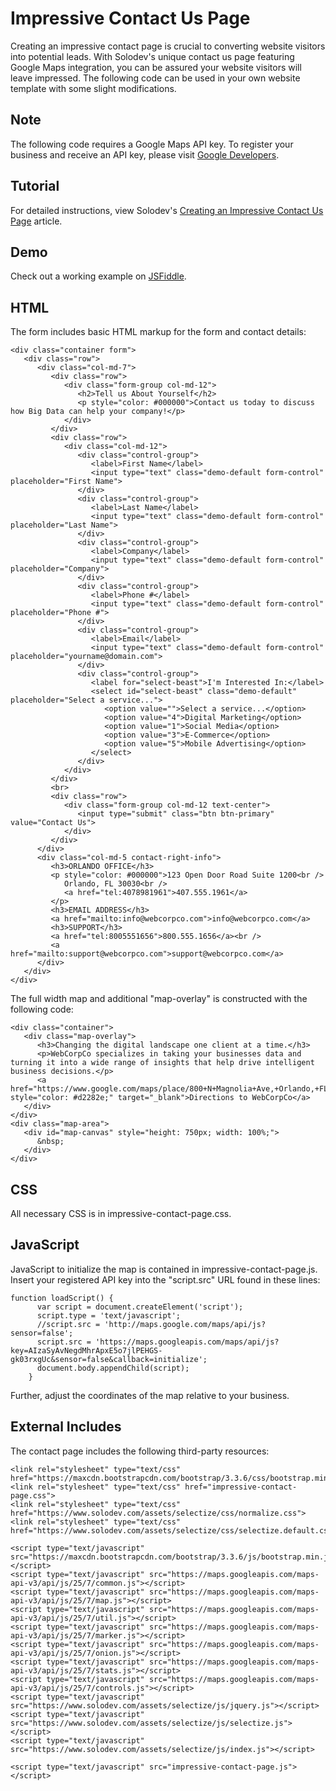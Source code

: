 # Impressive Contact Us Page
Creating an impressive contact page is crucial to converting website visitors into potential leads. With Solodev's unique contact us page featuring Google Maps integration, you can be assured your website visitors will leave impressed. The following code can be used in your own website template with some slight modifications.

## Note
The following code requires a Google Maps API key. To register your business and receive an API key, please visit [Google Developers](https://developers.google.com/maps/documentation/embed/guide#api_key).

## Tutorial

For detailed instructions, view Solodev's [Creating an Impressive Contact Us Page](https://www.solodev.com/blog/web-design/code-examples/creating-an-impressive-contact-us-page.stml) article.

## Demo

Check out a working example on [JSFiddle](https://jsfiddle.net/solodev/ykL8ry7b/).

## HTML

The form includes basic HTML markup for the form and contact details:
```
<div class="container form">
   <div class="row">
      <div class="col-md-7">
         <div class="row">
            <div class="form-group col-md-12">
               <h2>Tell us About Yourself</h2>
               <p style="color: #000000">Contact us today to discuss how Big Data can help your company!</p>
            </div>
         </div>
         <div class="row">
            <div class="col-md-12">
               <div class="control-group">
                  <label>First Name</label>
                  <input type="text" class="demo-default form-control" placeholder="First Name">
               </div>
               <div class="control-group">
                  <label>Last Name</label>
                  <input type="text" class="demo-default form-control" placeholder="Last Name">
               </div>
               <div class="control-group">
                  <label>Company</label>
                  <input type="text" class="demo-default form-control" placeholder="Company">
               </div>
               <div class="control-group">
                  <label>Phone #</label>
                  <input type="text" class="demo-default form-control" placeholder="Phone #">
               </div>
               <div class="control-group">
                  <label>Email</label>
                  <input type="text" class="demo-default form-control" placeholder="yourname@domain.com">
               </div>
               <div class="control-group">
                  <label for="select-beast">I'm Interested In:</label>
                  <select id="select-beast" class="demo-default" placeholder="Select a service...">
                     <option value="">Select a service...</option>
                     <option value="4">Digital Marketing</option>
                     <option value="1">Social Media</option>
                     <option value="3">E-Commerce</option>
                     <option value="5">Mobile Advertising</option>
                  </select>
               </div>
            </div>
         </div>
         <br>
         <div class="row">
            <div class="form-group col-md-12 text-center">
               <input type="submit" class="btn btn-primary" value="Contact Us">
            </div>
         </div>
      </div>
      <div class="col-md-5 contact-right-info">
         <h3>ORLANDO OFFICE</h3>
         <p style="color: #000000">123 Open Door Road Suite 1200<br />
            Orlando, FL 30030<br />
            <a href="tel:4078981961">407.555.1961</a>
         </p>
         <h3>EMAIL ADDRESS</h3>
         <a href="mailto:info@webcorpco.com">info@webcorpco.com</a>
         <h3>SUPPORT</h3>
         <a href="tel:8005551656">800.555.1656</a><br />
         <a href="mailto:support@webcorpco.com">support@webcorpco.com</a>
      </div>
   </div>
</div>
```

The full width map and additional "map-overlay" is constructed with the following code:
```
<div class="container">
   <div class="map-overlay">
      <h3>Changing the digital landscape one client at a time.</h3>
      <p>WebCorpCo specializes in taking your businesses data and turning it into a wide range of insights that help drive intelligent business decisions.</p>
      <a href="https://www.google.com/maps/place/800+N+Magnolia+Ave,+Orlando,+FL+32803/@28.5556405,-81.3775403,17z/data=!3m1!4b1!4m2!3m1!1s0x88e77af15a1459a5:0xa114b20cc1cdb19d" style="color: #d2282e;" target="_blank">Directions to WebCorpCo</a>
   </div>
</div>
<div class="map-area">
   <div id="map-canvas" style="height: 750px; width: 100%;">
      &nbsp;
   </div>
</div>
```

## CSS

All necessary CSS is in impressive-contact-page.css.

## JavaScript

JavaScript to initialize the map is contained in impressive-contact-page.js. Insert your registered API key into the "script.src" URL found in these lines:
```
function loadScript() {
	  var script = document.createElement('script');
	  script.type = 'text/javascript';
	  //script.src = 'http://maps.google.com/maps/api/js?sensor=false';
	  script.src = 'https://maps.googleapis.com/maps/api/js?key=AIzaSyAvNegdMhrApxE5o7jlPEHGS-gk03rxgUc&sensor=false&callback=initialize';
	  document.body.appendChild(script);
	}
```

Further, adjust the coordinates of the map relative to your business.

## External Includes

The contact page includes the following third-party resources:
```
<link rel="stylesheet" type="text/css" href="https://maxcdn.bootstrapcdn.com/bootstrap/3.3.6/css/bootstrap.min.css">   
<link rel="stylesheet" type="text/css" href="impressive-contact-page.css">   
<link rel="stylesheet" type="text/css" href="https://www.solodev.com/assets/selectize/css/normalize.css">
<link rel="stylesheet" type="text/css" href="https://www.solodev.com/assets/selectize/css/selectize.default.css">

<script type="text/javascript" src="https://maxcdn.bootstrapcdn.com/bootstrap/3.3.6/js/bootstrap.min.js"></script>   
<script type="text/javascript" src="https://maps.googleapis.com/maps-api-v3/api/js/25/7/common.js"></script>   
<script type="text/javascript" src="https://maps.googleapis.com/maps-api-v3/api/js/25/7/map.js"></script>    
<script type="text/javascript" src="https://maps.googleapis.com/maps-api-v3/api/js/25/7/util.js"></script>   
<script type="text/javascript" src="https://maps.googleapis.com/maps-api-v3/api/js/25/7/marker.js"></script>   
<script type="text/javascript" src="https://maps.googleapis.com/maps-api-v3/api/js/25/7/onion.js"></script> 
<script type="text/javascript" src="https://maps.googleapis.com/maps-api-v3/api/js/25/7/stats.js"></script>  
<script type="text/javascript" src="https://maps.googleapis.com/maps-api-v3/api/js/25/7/controls.js"></script>
<script type="text/javascript" src="https://www.solodev.com/assets/selectize/js/jquery.js"></script>
<script type="text/javascript" src="https://www.solodev.com/assets/selectize/js/selectize.js"></script>
<script type="text/javascript" src="https://www.solodev.com/assets/selectize/js/index.js"></script>

<script type="text/javascript" src="impressive-contact-page.js"></script>
```

